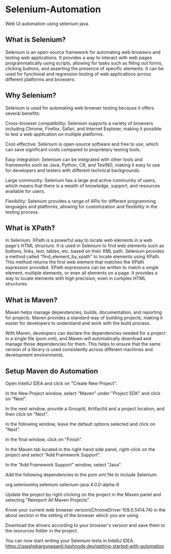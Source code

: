 # Selenium-Automation
Web UI automation using selenium java.

## What is Selenium?
Selenium is an open-source framework for automating web browsers and testing web applications. It provides a way to interact with web pages programmatically using scripts, allowing for tasks such as filling out forms, clicking buttons, and asserting the presence of specific elements. It can be used for functional and regression testing of web applications across different platforms and browsers.

## Why Selenium?
Selenium is used for automating web browser testing because it offers several benefits:

Cross-browser compatibility: Selenium supports a variety of browsers including Chrome, Firefox, Safari, and Internet Explorer, making it possible to test a web application on multiple platforms.

Cost-effective: Selenium is open-source software and free to use, which can save significant costs compared to proprietary testing tools.

Easy integration: Selenium can be integrated with other tools and frameworks such as Java, Python, C#, and TestNG, making it easy to use for developers and testers with different technical backgrounds.

Large community: Selenium has a large and active community of users, which means that there is a wealth of knowledge, support, and resources available for users.

Flexibility: Selenium provides a range of APIs for different programming languages and platforms, allowing for customization and flexibility in the testing process.

## What is XPath?
In Selenium, XPath is a powerful way to locate web elements in a web page's HTML structure. It is used in Selenium to find web elements such as buttons, links, text, tables, etc. based on their XML path. Selenium provides a method called "find_element_by_xpath" to locate elements using XPath. This method returns the first web element that matches the XPath expression provided. XPath expressions can be written to match a single element, multiple elements, or even all elements on a page. It provides a way to locate elements with high precision, even in complex HTML structures.



## What is Maven?
Maven helps manage dependencies, builds, documentation, and reporting for projects. Maven provides a standard way of building projects, making it easier for developers to understand and work with the build process.

With Maven, developers can declare the dependencies needed for a project in a single file (pom.xml), and Maven will automatically download and manage those dependencies for them. This helps to ensure that the same version of a library is used consistently across different machines and development environments.

## Setup Maven do Automation
Open IntelliJ IDEA and click on "Create New Project".

In the New Project window, select "Maven" under "Project SDK" and click on "Next".



In the next window, provide a GroupId, ArtifactId and a project location, and then click on "Next".



In the following window, leave the default options selected and click on "Next".

In the final window, click on "Finish".

In the Maven tab located in the right-hand side panel, right-click on the project and select "Add Framework Support".

In the "Add Framework Support" window, select "Java".

Add the following dependencies to the pom.xml file to include Selenium:

<dependencies>

<dependency> <groupId>org.seleniumhq.selenium</groupId> <artifactId>selenium-java</artifactId> <version>4.0.0-alpha-6</version> </dependency>

</dependencies>


Update the project by right-clicking on the project in the Maven panel and selecting "Reimport All Maven Projects".

Know your current web browser version(ChromeDriver 109.0.5414.74) in the about section in the setting of the browser which you are using.

Download the drivers according to your browser's version and save them to the resources folder in the project.

You can now start writing your Selenium tests in IntelliJ IDEA. https://rajashekargunaganti.hashnode.dev/getting-started-with-automation
